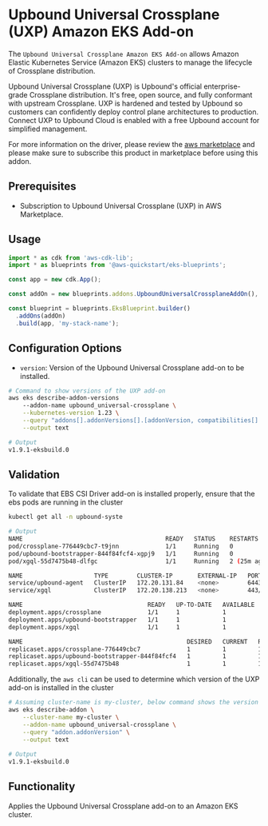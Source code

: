 # Upbound Universal Crossplane (UXP) Amazon EKS Add-on

The `Upbound Universal Crossplane Amazon EKS Add-on` allows Amazon Elastic Kubernetes Service (Amazon EKS) clusters to manage the lifecycle of Crossplane distribution.

Upbound Universal Crossplane (UXP) is Upbound's official enterprise-grade Crossplane distribution. It's free, open source, and fully conformant with upstream Crossplane. UXP is hardened and tested by Upbound so customers can confidently deploy control plane architectures to production. Connect UXP to Upbound Cloud is enabled with a free Upbound account for simplified management.

For more information on the driver, please review the [aws marketplace](https://aws.amazon.com/marketplace/pp/prodview-uhc2iwi5xysoc?ref_=aws-mp-console-subscription-detail) and please make sure to subscribe this product in marketplace before using this addon.

## Prerequisites

- Subscription to Upbound Universal Crossplane (UXP) in AWS Marketplace.

## Usage

```typescript
import * as cdk from 'aws-cdk-lib';
import * as blueprints from '@aws-quickstart/eks-blueprints';

const app = new cdk.App();

const addOn = new blueprints.addons.UpboundUniversalCrossplaneAddOn(),

const blueprint = blueprints.EksBlueprint.builder()
  .addOns(addOn)
  .build(app, 'my-stack-name');
```

## Configuration Options

- `version`: Version of the Upbound Universal Crossplane add-on to be installed. 

```bash
# Command to show versions of the UXP add-on
aws eks describe-addon-versions 
    --addon-name upbound_universal-crossplane \
    --kubernetes-version 1.23 \
    --query "addons[].addonVersions[].[addonVersion, compatibilities[].defaultVersion]" \
    --output text

# Output
v1.9.1-eksbuild.0

```

## Validation

To validate that EBS CSI Driver add-on is installed properly, ensure that the ebs pods are running in the cluster

```bash
kubectl get all -n upbound-syste

# Output
NAME                                        READY   STATUS    RESTARTS      AGE
pod/crossplane-776449cbc7-t9jnn             1/1     Running   0             25m
pod/upbound-bootstrapper-844f84fcf4-xgpj9   1/1     Running   0             25m
pod/xgql-55d7475b48-dlfgc                   1/1     Running   2 (25m ago)   25m

NAME                    TYPE        CLUSTER-IP       EXTERNAL-IP   PORT(S)    AGE
service/upbound-agent   ClusterIP   172.20.131.84    <none>        6443/TCP   25m
service/xgql            ClusterIP   172.20.138.213   <none>        443/TCP    25m

NAME                                   READY   UP-TO-DATE   AVAILABLE   AGE
deployment.apps/crossplane             1/1     1            1           25m
deployment.apps/upbound-bootstrapper   1/1     1            1           25m
deployment.apps/xgql                   1/1     1            1           25m

NAME                                              DESIRED   CURRENT   READY   AGE
replicaset.apps/crossplane-776449cbc7             1         1         1       25m
replicaset.apps/upbound-bootstrapper-844f84fcf4   1         1         1       25m
replicaset.apps/xgql-55d7475b48                   1         1         1       25m
```

Additionally, the `aws cli` can be used to determine which version of the UXP add-on is installed in the cluster

```bash
# Assuming cluster-name is my-cluster, below command shows the version of coredns installed. Check if it is same as the version installed via EKS add-on
aws eks describe-addon \
    --cluster-name my-cluster \
    --addon-name upbound_universal-crossplane \
    --query "addon.addonVersion" \
    --output text
    
# Output
v1.9.1-eksbuild.0
```  

## Functionality

Applies the Upbound Universal Crossplane add-on to an Amazon EKS cluster.
